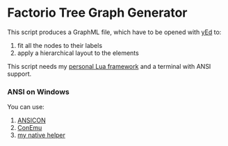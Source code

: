 # Factorio Tree Graph Generator
This script produces a GraphML file, which have to be opened with [yEd](https://www.yworks.com/downloads#yEd) to:
1. fit all the nodes to their labels
2. apply a hierarchical layout to the elements

This script needs my [personal Lua framework](https://github.com/Microeinstein/LuaPersonalFramework) and a terminal with ANSI support.

### ANSI on Windows
You can use:
1. [ANSICON](https://github.com/adoxa/ansicon)
2. [ConEmu](https://conemu.github.io/)
3. [my native helper](https://github.com/Microeinstein/LuaNativeHelper)
